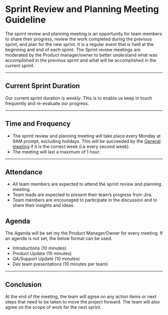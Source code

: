 # Sprint Review and Planning Meeting Guideline

The sprint review and planning meeting is an opportunity for team members to share their progress, review the work completed during the previous sprint, and plan for the new sprint. It is a regular event that is held at the beginning and end of each sprint. The Sprint review meetings are moderated by the Product manager/owner to better understand what was accomplished in the previous sprint and what will be accomplished in the current sprint.

<hr>

## Current Sprint Duration
Our current sprint duration is *weekly*. This is to enable us keep in touch frequently and re-evaluate our progress.

<hr>

## Time and Frequency

 - The sprint review and planning meeting will take place every Monday at 9AM prompt, excluding holidays. This will be succeeded by the  [General meeting](general-meeting.md) if it is the correct week (i.e every second week).
 - The meeting will last a maximum of 1 hour.

<hr>

## Attendance

 - All team members are expected to attend the sprint review and planning meeting.
 - Team leads are expected to present their team’s progress from Jira.
 - Team members are encouraged to participate in the discussion and to share their insights and ideas.

## Agenda
The Agenda will be set my the Product Manager/Owner for every meeting. If an agenda is not set, the below format can be used.
 - Introductions (10 minutes)
 - Product Update (10 minutes)
 - QA/Support Update (10 minutes)
 - Dev team presentations (10 minutes per team)

<hr>

## Conclusion

At the end of the meeting, the team will agree on any action items or next steps that need to be taken to move the project forward.
The team will also agree on the scope of work for the next sprint.
